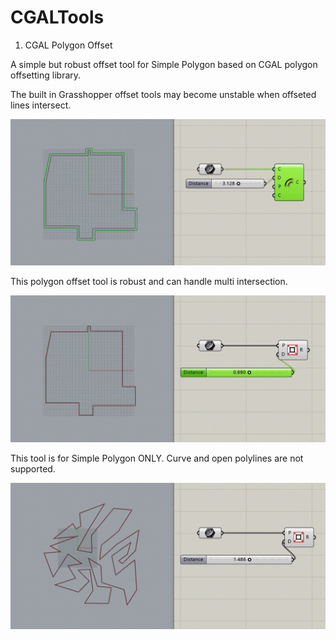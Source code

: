 # CGALTools
1. CGAL Polygon Offset

A simple but robust offset tool for Simple Polygon based on CGAL polygon offsetting library.

The built in Grasshopper offset tools may become unstable when offseted lines intersect.

![](https://github.com/Tanc60/GrasshopperPlugins/blob/main/CGALTools/doc/294469de-505e-47e9-90a3-0bfe19c1cd9b.gif)

This polygon offset tool is robust and can handle multi intersection.

![](https://github.com/Tanc60/GrasshopperPlugins/blob/main/CGALTools/doc/445f7be8-d690-42d4-b2fd-09975c84428a.gif)

This tool is for Simple Polygon ONLY. Curve and open polylines are not supported.

![](https://github.com/Tanc60/GrasshopperPlugins/blob/main/CGALTools/doc/171c4d38-8be4-4ce2-b873-994e41084347.gif)
